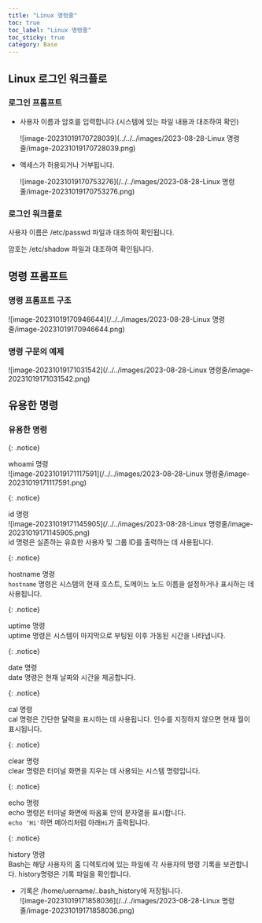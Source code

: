 ```yaml
---
title: "Linux 명령줄"
toc: true
toc_label: "Linux 명령줄"
toc_sticky: true
category: Base
---
```


## Linux 로그인 워크플로

### 로그인 프롬프트

- 사용자 이름과 암호를 입력합니다.(시스템에 있는 파일 내용과 대조하여 확인)

  ![image-20231019170728039](../../../images/2023-08-28-Linux 명령줄/image-20231019170728039.png)

- 액세스가 허용되거나 거부됩니다.

  ![image-20231019170753276](/../../images/2023-08-28-Linux 명령줄/image-20231019170753276.png)

### 로그인 워크플로

사용자 이름은 /etc/passwd 파일과 대조하여 확인됩니다.

암호는 /etc/shadow 파일과 대조하여 확인됩니다.

## 명령 프롬프트 

### 명령 프롬프트 구조

![image-20231019170946644](/../../images/2023-08-28-Linux 명령줄/image-20231019170946644.png)

### 명령 구문의 예제

![image-20231019171031542](/../../images/2023-08-28-Linux 명령줄/image-20231019171031542.png)

## 유용한 명령

### 유용한 명령

{: .notice}

whoami 명령<br/>![image-20231019171117591](/../../images/2023-08-28-Linux 명령줄/image-20231019171117591.png)

{: .notice}

id 명령<br/>![image-20231019171145905](/../../images/2023-08-28-Linux 명령줄/image-20231019171145905.png)<br/>id 명령은 실존하는 유효한 사용자 및 그룹 ID를 출력하는 데 사용됩니다.

{: .notice}

hostname 명령<br/>`hostname` 명령은 시스템의 현재 호스트, 도메이느 노드 이름을 설정하거나 표시하는 데 사용됩니다.

{: .notice}

uptime 명령<br/>uptime 명령은 시스템이 마지막으로 부팅된 이후 가동된 시간을 나타냅니다.

{: .notice}

date 명령<br/>date 명령은 현재 날짜와 시간을 제공합니다.

{: .notice}

cal 명령<br/>cal 명령은 간단한 달력을 표시하는 데 사용됩니다. 인수를 지정하지 않으면 현재 월이 표시됩니다.

{: .notice}

clear 명령<br/>clear 명령은 터미널 화면을 지우는 데 사용되는 시스템 명령입니다.

{: .notice}

echo 명령<br/>echo 명령은 터미널 화면에 따옴표 안의 문자열을 표시합니다.<br/>`echo 'Hi'`하면 메아리처럼 아래`Hi`가 출력됩니다.

{: .notice}

history 명령<br/>Bash는 해당 사용자의 홈 디렉토리에 있는 파일에 각 사용자의 명령 기록을 보관합니다. history명령은 기록 파일을 확인합니다. 

- 기록은 /home/uername/..bash_history에 저장됩니다.<br/>![image-20231019171858036](/../../images/2023-08-28-Linux 명령줄/image-20231019171858036.png)